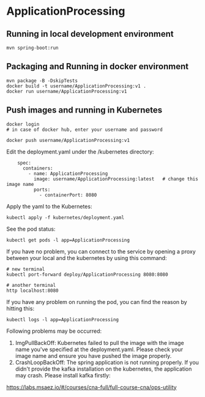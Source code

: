 # ApplicationProcessing

## Running in local development environment

```
mvn spring-boot:run
```

## Packaging and Running in docker environment

```
mvn package -B -DskipTests
docker build -t username/ApplicationProcessing:v1 .
docker run username/ApplicationProcessing:v1
```

## Push images and running in Kubernetes

```
docker login 
# in case of docker hub, enter your username and password

docker push username/ApplicationProcessing:v1
```

Edit the deployment.yaml under the /kubernetes directory:
```
    spec:
      containers:
        - name: ApplicationProcessing
          image: username/ApplicationProcessing:latest   # change this image name
          ports:
            - containerPort: 8080

```

Apply the yaml to the Kubernetes:
```
kubectl apply -f kubernetes/deployment.yaml
```

See the pod status:
```
kubectl get pods -l app=ApplicationProcessing
```

If you have no problem, you can connect to the service by opening a proxy between your local and the kubernetes by using this command:
```
# new terminal
kubectl port-forward deploy/ApplicationProcessing 8080:8080

# another terminal
http localhost:8080
```

If you have any problem on running the pod, you can find the reason by hitting this:
```
kubectl logs -l app=ApplicationProcessing
```

Following problems may be occurred:

1. ImgPullBackOff:  Kubernetes failed to pull the image with the image name you've specified at the deployment.yaml. Please check your image name and ensure you have pushed the image properly.
1. CrashLoopBackOff: The spring application is not running properly. If you didn't provide the kafka installation on the kubernetes, the application may crash. Please install kafka firstly:

https://labs.msaez.io/#/courses/cna-full/full-course-cna/ops-utility

